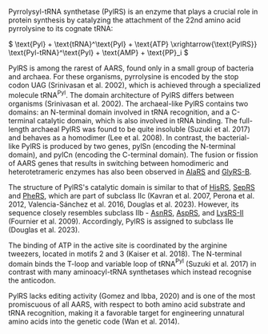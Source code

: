 
Pyrrolysyl-tRNA synthetase (PylRS) is an enzyme that plays a crucial role in protein synthesis by catalyzing the attachment of the 22nd amino acid pyrrolysine to its cognate tRNA:




$ \text{Pyl} + \text{tRNA}^\text{Pyl} + \text{ATP} \xrightarrow{\text{PylRS}} \text{Pyl-tRNA}^\text{Pyl} + \text{AMP} + \text{PP}_i  $




PylRS is among the rarest of AARS, found only in a small group of bacteria and archaea. 
For these organisms, pyrrolysine is encoded by the stop codon UAG (Srinivasan et al. 2002), which is achieved through a specialized molecule tRNA$^\text{Pyl}$.
The domain architecture of PylRS differs between organisms (Srinivasan et al. 2002). 
The archaeal-like PylRS contains two domains: 
an N-terminal domain involved in tRNA recognition, and a C-terminal catalytic domain, which is also involved in tRNA binding.
The full-length archaeal PylRS was found to be quite insoluble (Suzuki et al. 2017) and behaves as a homodimer (Lee et al. 2008).
In contrast, the bacterial-like PylRS is produced by two genes, pylSn (encoding the N-terminal domain), and pylCn (encoding the C-terminal domain).
The fusion or fission of AARS genes that results in switching between homodimeric and heterotetrameric enzymes has also been observed in [AlaRS](/class2/ala) and [GlyRS-B](/class2/gly2).

The structure of PylRS's catalytic domain is similar to that of [HisRS](/class2/his), [SepRS](/class2/sep) and [PheRS](/class2/phe1), which are part of subclass IIc
(Kavran et al. 2007, Perona et al. 2012, Valencia-Sánchez et al. 2016, Douglas et al. 2023). 
However, its sequence closely resembles subclass IIb - [AsnRS](/class2/asn/), [AspRS](/class2/asp1), and [LysRS-II](/class2/lys/) (Fournier et al. 2009).
Accordingly, PylRS is assigned to subclass IIe  (Douglas et al. 2023). 


The binding of ATP in the active site is coordinated by the arginine tweezers, located in motifs 2 and 3 (Kaiser et al. 2018). 
The N-terminal domain binds the T-loop and variable loop of tRNA$^\text{Pyl}$ (Suzuki et al. 2017) in contrast with many aminoacyl-tRNA synthetases which instead recognise the anticodon. 

PylRS lacks editing activity (Gomez and Ibba, 2020) and is one of the most promiscuous of all AARS, with respect to both amino acid substrate and tRNA recognition, 
making it a favorable target for engineering unnatural amino acids into the genetic code (Wan et al. 2014).


